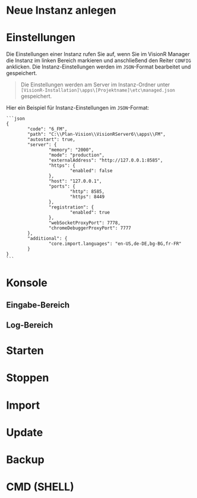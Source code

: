 <!-- TITLE: Instanzen -->
<!-- SUBTITLE: Verwaltung von mehreren Instanzen im VisionR Manager -->

# Neue Instanz anlegen
# Einstellungen
Die Einstellungen einer Instanz rufen Sie auf, wenn Sie im VisionR Manager die Instanz im linken Bereich markieren und anschließend den Reiter `CONFIG` anklicken.
Die Instanz-Einstellungen werden im `JSON`-Format bearbeitet und gespeichert.

> Die Einstellungen werden am Server im Instanz-Ordner unter `[VisionR-Installation]\apps\[Projektname]\etc\managed.json` gespeichert.

Hier ein Beispiel für Instanz-Einstellungen im `JSON`-Format:

	```json
	{
			"code": "6_FM",
			"path": "C:\\Plan-Vision\\VisionRServer6\\apps\\FM",
			"autostart": true,
			"server": {
					"memory": "2000",
					"mode": "production",
					"externalAddress": "http://127.0.0.1:8585",
					"https": {
							"enabled": false
					},
					"host": "127.0.0.1",
					"ports": {
							"http": 8585,
							"https": 8449
					},
					"registration": {
							"enabled": true
					},
					"webSocketProxyPort": 7778,
					"chromeDebuggerProxyPort": 7777
			},
			"additional": {
					"core.import.languages": "en-US,de-DE,bg-BG,fr-FR"
			}
	}
	```

# Konsole
## Eingabe-Bereich
## Log-Bereich
# Starten
# Stoppen
# Import
# Update
# Backup
# CMD (SHELL)